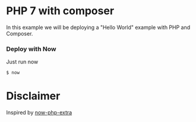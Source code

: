 # PHP 7 with composer

In this example we will be deploying a "Hello World" example with PHP and Composer.

### Deploy with Now
Just run now

`$ now`

# Disclaimer

Inspired by [now-php-extra](https://github.com/sebas5384/now-php-extra) 